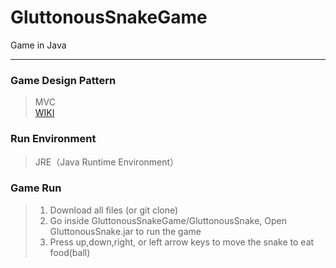 # GluttonousSnakeGame
Game in Java
- - -  
### Game Design Pattern 
> MVC   
> [WIKI](https://en.wikipedia.org/wiki/Model%E2%80%93view%E2%80%93controller)
### Run Environment 
> JRE（Java Runtime Environment）
### Game Run 
> 1. Download all files (or git clone)   
> 2. Go inside GluttonousSnakeGame/GluttonousSnake, Open GluttonousSnake.jar to run the game
> 3. Press up,down,right, or left arrow keys to move the snake to eat food(ball)
